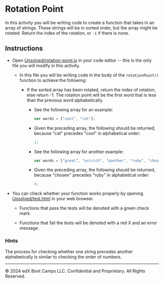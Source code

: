 # Rotation Point

In this activity you will be writing code to create a function that takes in an array of strings. These strings will be in sorted order, but the array might be rotated. Return the index of the rotation, or `-1` if there is none.

## Instructions

* Open [Unsolved/rotation-point.js](Unsolved/rotation-point.js) in your code editor -- this is the only file you will modify in this activity.

  * In this file you will be writing code in the body of the `rotationPoint()` function to achieve the following:

    * If the sorted array has been rotated, return the index of rotation, else return -1. The rotation point will be the first word that is less than the previous word alphabetically.

      * See the following array for an example:

        ```js
        var words = ["cool", "cat"];
        ```

      * Given the preceding array, the following should be returned, because "cat" precedes "cool" in alphabetical order:

        ```js
        1;
        ```

      * See the following array for another example:

        ```js
        var words = ["great", "ostrich", "panther", "ruby", "chosen", "feathers"];
        ```

      * Given the preceding array, the following should be returned, because "chosen" precedes "ruby" in alphabetical order:

        ```js
        4;
        ```

* You can check whether your function works properly by opening [Unsolved/test.html](Unsolved/test.html) in your web browser.

  * Functions that pass the tests will be denoted with a green check mark.

  * Functions that fail the tests will be denoted with a red X and an error message.

### Hints

The process for checking whether one string precedes another alphabetically is similar to checking the order of numbers.

---
© 2024 edX Boot Camps LLC. Confidential and Proprietary. All Rights Reserved.
